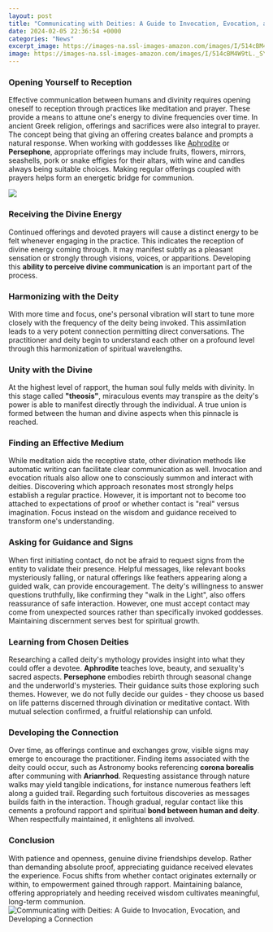 ```yaml
---
layout: post
title: "Communicating with Deities: A Guide to Invocation, Evocation, and Developing a Connection"
date: 2024-02-05 22:36:54 +0000
categories: "News"
excerpt_image: https://images-na.ssl-images-amazon.com/images/I/514cBM4W9tL._SY344_BO1,204,203,200_.jpg
image: https://images-na.ssl-images-amazon.com/images/I/514cBM4W9tL._SY344_BO1,204,203,200_.jpg
---
```


### Opening Yourself to Reception
Effective communication between humans and divinity requires opening oneself to reception through practices like meditation and prayer. These provide a means to attune one's energy to divine frequencies over time. In ancient Greek religion, offerings and sacrifices were also integral to prayer. The concept being that giving an offering creates balance and prompts a natural response. When working with goddesses like [Aphrodite](https://yt.io.vn/collection/albino) or **Persephone**, appropriate offerings may include fruits, flowers, mirrors, seashells, pork or snake effigies for their altars, with wine and candles always being suitable choices. Making regular offerings coupled with prayers helps form an energetic bridge for communion.

![](https://covencloud.com/wp-content/uploads/2022/02/person-meditating2.1_230222.png)
### Receiving the Divine Energy  
Continued offerings and devoted prayers will cause a distinct energy to be felt whenever engaging in the practice. This indicates the reception of divine energy coming through. It may manifest subtly as a pleasant sensation or strongly through visions, voices, or apparitions. Developing this **ability to perceive divine communication** is an important part of the process.
### Harmonizing with the Deity
With more time and focus, one's personal vibration will start to tune more closely with the frequency of the deity being invoked. This assimilation leads to a very potent connection permitting direct conversations. The practitioner and deity begin to understand each other on a profound level through this harmonization of spiritual wavelengths. 
### Unity with the Divine
At the highest level of rapport, the human soul fully melds with divinity. In this stage called **"theosis"**, miraculous events may transpire as the deity's power is able to manifest directly through the individual. A true union is formed between the human and divine aspects when this pinnacle is reached.
### Finding an Effective Medium
While meditation aids the receptive state, other divination methods like automatic writing can facilitate clear communication as well. Invocation and evocation rituals also allow one to consciously summon and interact with deities. Discovering which approach resonates most strongly helps establish a regular practice. However, it is important not to become too attached to expectations of proof or whether contact is "real" versus imagination. Focus instead on the wisdom and guidance received to transform one's understanding.   
### Asking for Guidance and Signs
When first initiating contact, do not be afraid to request signs from the entity to validate their presence. Helpful messages, like relevant books mysteriously falling, or natural offerings like feathers appearing along a guided walk, can provide encouragement. The deity's willingness to answer questions truthfully, like confirming they "walk in the Light", also offers reassurance of safe interaction. However, one must accept contact may come from unexpected sources rather than specifically invoked goddesses. Maintaining discernment serves best for spiritual growth.
### Learning from Chosen Deities
Researching a called deity's mythology provides insight into what they could offer a devotee. **Aphrodite** teaches love, beauty, and sexuality's sacred aspects. **Persephone** embodies rebirth through seasonal change and the underworld's mysteries. Their guidance suits those exploring such themes. However, we do not fully decide our guides - they choose us based on life patterns discerned through divination or meditative contact. With mutual selection confirmed, a fruitful relationship can unfold.
### Developing the Connection
Over time, as offerings continue and exchanges grow, visible signs may emerge to encourage the practitioner. Finding items associated with the deity could occur, such as Astronomy books referencing **corona borealis** after communing with **Arianrhod**. Requesting assistance through nature walks may yield tangible indications, for instance numerous feathers left along a guided trail. Regarding such fortuitous discoveries as messages builds faith in the interaction. Though gradual, regular contact like this cements a profound rapport and spiritual **bond between human and deity**. When respectfully maintained, it enlightens all involved.
### Conclusion 
With patience and openness, genuine divine friendships develop. Rather than demanding absolute proof, appreciating guidance received elevates the experience. Focus shifts from whether contact originates externally or within, to empowerment gained through rapport. Maintaining balance, offering appropriately and heeding received wisdom cultivates meaningful, long-term communion.
![Communicating with Deities: A Guide to Invocation, Evocation, and Developing a Connection](https://images-na.ssl-images-amazon.com/images/I/514cBM4W9tL._SY344_BO1,204,203,200_.jpg)